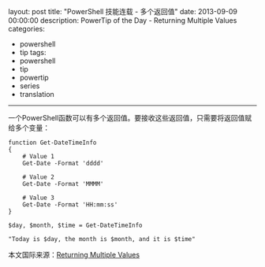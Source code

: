 ﻿layout: post
title: "PowerShell 技能连载 - 多个返回值"
date: 2013-09-09 00:00:00
description: PowerTip of the Day - Returning Multiple Values
categories:
- powershell
- tip
tags:
- powershell
- tip
- powertip
- series
- translation
---
一个PowerShell函数可以有多个返回值。要接收这些返回值，只需要将返回值赋给多个变量：

	function Get-DateTimeInfo
	{
	    # Value 1
	    Get-Date -Format 'dddd'
	
	    # Value 2
	    Get-Date -Format 'MMMM'
	
	    # Value 3
	    Get-Date -Format 'HH:mm:ss'
	}
	
	$day, $month, $time = Get-DateTimeInfo
	
	"Today is $day, the month is $month, and it is $time" 

<!--more-->

本文国际来源：[Returning Multiple Values](http://powershell.com/cs/blogs/tips/archive/2013/09/09/returning-multiple-values.aspx)
